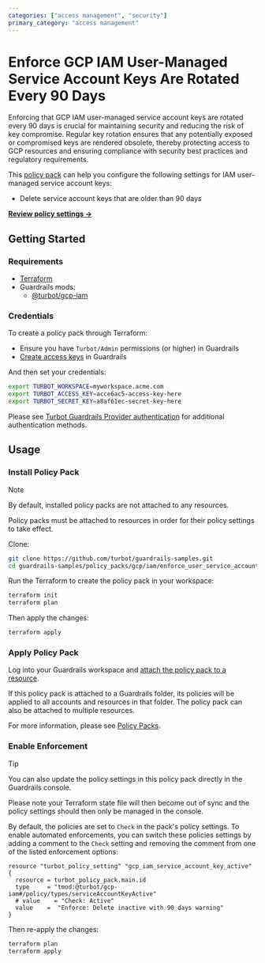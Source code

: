 ```yaml
---
categories: ["access management", "security"]
primary_category: "access management"
---
```


# Enforce GCP IAM User-Managed Service Account Keys Are Rotated Every 90 Days

Enforcing that GCP IAM user-managed service account keys are rotated every 90 days is crucial for maintaining security and reducing the risk of key compromise. Regular key rotation ensures that any potentially exposed or compromised keys are rendered obsolete, thereby protecting access to GCP resources and ensuring compliance with security best practices and regulatory requirements.

This [policy pack](https://turbot.com/guardrails/docs/concepts/resources/policy-packs) can help you configure the following settings for IAM user-managed service account keys:

- Delete service account keys that are older than 90 days

**[Review policy settings →](https://hub-guardrails-turbot-com-git-development-turbot.vercel.app/policy-packs/gcp_computeengine_enforce_user_service_account_keys_are_rotated_in_90_days/settings)**

## Getting Started

### Requirements

- [Terraform](https://developer.hashicorp.com/terraform/install)
- Guardrails mods:
  - [@turbot/gcp-iam](https://hub-guardrails-turbot-com-git-development-turbot.vercel.app/mods/gcp/mods/gcp-iam)

### Credentials

To create a policy pack through Terraform:

- Ensure you have `Turbot/Admin` permissions (or higher) in Guardrails
- [Create access keys](https://turbot.com/guardrails/docs/guides/iam/access-keys#generate-a-new-guardrails-api-access-key) in Guardrails

And then set your credentials:

```sh
export TURBOT_WORKSPACE=myworkspace.acme.com
export TURBOT_ACCESS_KEY=acce6ac5-access-key-here
export TURBOT_SECRET_KEY=a8af61ec-secret-key-here
```

Please see [Turbot Guardrails Provider authentication](https://registry.terraform.io/providers/turbot/turbot/latest/docs#authentication) for additional authentication methods.

## Usage

### Install Policy Pack

> [!NOTE]
> By default, installed policy packs are not attached to any resources.
>
> Policy packs must be attached to resources in order for their policy settings to take effect.

Clone:

```sh
git clone https://github.com/turbot/guardrails-samples.git
cd guardrails-samples/policy_packs/gcp/iam/enforce_user_service_account_keys_are_rotated_in_90_days
```

Run the Terraform to create the policy pack in your workspace:

```sh
terraform init
terraform plan
```

Then apply the changes:

```sh
terraform apply
```

### Apply Policy Pack

Log into your Guardrails workspace and [attach the policy pack to a resource](https://turbot.com/guardrails/docs/guides/policy-packs#attach-a-policy-pack-to-a-resource).

If this policy pack is attached to a Guardrails folder, its policies will be applied to all accounts and resources in that folder. The policy pack can also be attached to multiple resources.

For more information, please see [Policy Packs](https://turbot.com/guardrails/docs/concepts/resources/policy-packs).

### Enable Enforcement

> [!TIP]
> You can also update the policy settings in this policy pack directly in the Guardrails console.
>
> Please note your Terraform state file will then become out of sync and the policy settings should then only be managed in the console.

By default, the policies are set to `Check` in the pack's policy settings. To enable automated enforcements, you can switch these policies settings by adding a comment to the `Check` setting and removing the comment from one of the listed enforcement options:

```hcl
resource "turbot_policy_setting" "gcp_iam_service_account_key_active" {
  resource = turbot_policy_pack.main.id
  type     = "tmod:@turbot/gcp-iam#/policy/types/serviceAccountKeyActive"
  # value    = "Check: Active"
  value    =  "Enforce: Delete inactive with 90 days warning"
}
```

Then re-apply the changes:

```sh
terraform plan
terraform apply
```
